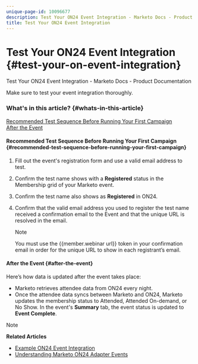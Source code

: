 ```yaml
---
unique-page-id: 10096677
description: Test Your ON24 Event Integration - Marketo Docs - Product Documentation
title: Test Your ON24 Event Integration
---
```


# Test Your ON24 Event Integration {#test-your-on-event-integration}

Test Your ON24 Event Integration - Marketo Docs - Product Documentation

Make sure to test your event integration thoroughly.

### What's in this article? {#whats-in-this-article}

[Recommended Test Sequence Before Running Your First Campaign](#recommended-test-sequence-before-running-your-first-campaign)  
[After the Event](#after-the-event)

#### Recommended Test Sequence Before Running Your First Campaign {#recommended-test-sequence-before-running-your-first-campaign}

1. Fill out the event's registration form and use a valid email address to test.
1. Confirm the test name shows with a **Registered** status in the Membership grid of your Marketo event.
1. Confirm the test name also shows as **Registered** in ON24.
1. Confirm that the valid email address you used to register the test name received a confirmation email to the Event and that the unique URL is resolved in the email.

   >[!NOTE]
   >
   >You must use the {{member.webinar url}} token in your confirmation email in order for the unique URL to show in each registrant’s email.

#### After the Event {#after-the-event}

Here’s how data is updated after the event takes place:

* Marketo retrieves attendee data from ON24 every night.
* Once the attendee data syncs between Marketo and ON24, Marketo updates the membership status to Attended, Attended On-demand, or No Show. In the event's **Summary** tab, the event status is updated to **Event Complete**.

>[!NOTE]
>
>**Related Articles**
>
>* [Example ON24 Event Integration](example-on24-event-integration.md)
>* [Understanding Marketo ON24 Adapter Events](understanding-marketo-on24-adapter-events.md)
>

